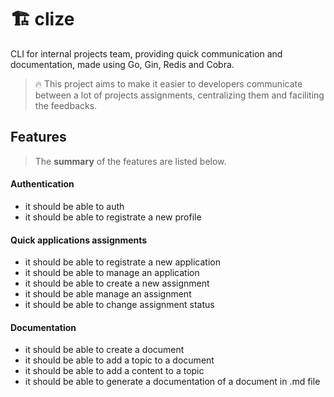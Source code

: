 # 🏗️ clize

CLI for internal projects team, providing quick communication and documentation, made using Go, Gin, Redis and Cobra.

> 🔥 This project aims to make it easier to developers communicate between a lot of projects assignments, centralizing them and faciliting the feedbacks.

## Features

> The **summary** of the features are listed below.

#### Authentication

- it should be able to auth
- it should be able to registrate a new profile

#### Quick applications assignments

- it should be able to registrate a new application
- it should be able to manage an application
- it should be able to create a new assignment
- it should be able manage an assignment
- it should be able to change assignment status

#### Documentation

- it should be able to create a document
- it should be able to add a topic to a document
- it should be able to add a content to a topic
- it should be able to generate a documentation of a document in .md file
